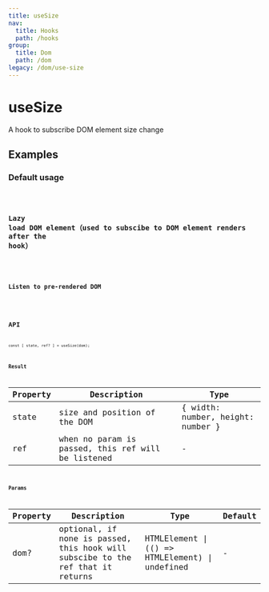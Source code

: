 ```yaml
---
title: useSize
nav:
  title: Hooks
  path: /hooks
group:
  title: Dom
  path: /dom
legacy: /dom/use-size
---
```


# useSize

A hook to subscribe DOM element size change

## Examples

### Default usage

<code src="./demo/demo1.tsx" />

### Lazy load DOM element（used to subscibe to DOM element renders after the hook）

<code src="./demo/demo2.tsx" />

### Listen to pre-rendered DOM

<code src="./demo/demo3.tsx" />

## API

```
const [ state, ref? ] = useSize(dom);
```

### Result

| Property | Description                                         | Type                 |
|----------|------------------------------------------|------------|
| state  | size and position of the DOM                             | { width: number, height: number }    |
| ref     | when no param is passed, this ref will be listened      | -        |

### Params

| Property | Description                                                        | Type                   | Default |
|---------|----------------------------------------------|------------------------|--------|
| dom? | optional, if none is passed, this hook will subscibe to the ref that it returns  | HTMLElement \| (() => HTMLElement) \| undefined | -      |
